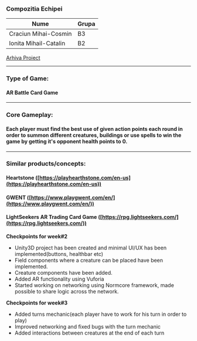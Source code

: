 ### Compozitia Echipei

|Nume|Grupa|
|--|--|
|Craciun Mihai-Cosmin|B3|
|Ionita Mihail-Catalin|B2|

[Arhiva Proiect](https://drive.google.com/drive/folders/18iVYfz0BP-ebrDoqoc8UgOdXBsKQBnHy?usp=sharing)

---

### Type of Game:

#### AR Battle Card Game

---

### Core Gameplay: 

#### Each player must find the best use of given action points each round in order to summon different creatures, buildings or use spells to win the game by getting it's opponent health points to 0.

---

### Similar products/concepts:

#### Heartstone ([https://playhearthstone.com/en-us](https://playhearthstone.com/en-us))

#### GWENT ([https://www.playgwent.com/en/](https://www.playgwent.com/en/))

#### LightSeekers AR Trading Card Game ([https://rpg.lightseekers.com/](https://rpg.lightseekers.com/))



**Checkpoints for week#2**

 - Unity3D project has been created and minimal UI/UX has been implemented(buttons, healthbar etc)
 - Field components where a creature can be placed have been implemented.
 - Creature components have been added.
 - Added AR functionality using Vuforia 
 - Started working on networking using Normcore framework, made possible to share logic across the network.

**Checkpoints for week#3**

 - Added turns mechanic(each player have to work for his turn in order to play)
 - Improved networking and fixed bugs with the turn mechanic
 - Added interactions between creatures at the end of each turn

